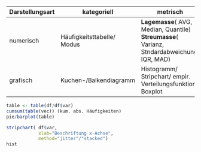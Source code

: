 

| Darstellungsart | kategoriell | metrisch |
|--|--|--|
| numerisch | Häufigkeitsttabelle/ Modus | **Lagemasse**( AVG, Median, Quantile) **Streumasse**( Varianz, Stndardabweichung, IQR, MAD) |
| grafisch | Kuchen-/Balkendiagramm | Histogramm/ Stripchart/ empir. Verteilungsfunktion/ Boxplot |

```r
table <- table(df/df$var)
cumsum(table(vec)) (kum. abs. Häufigkeiten)
pie/barplot(table)
```
```r
stripchart(	df$var, 
			xlab="Beschriftung x-Achse",
			method="jitter"/"stacked")
hist
```
<!--stackedit_data:
eyJoaXN0b3J5IjpbNTA5NDI2NzBdfQ==
-->